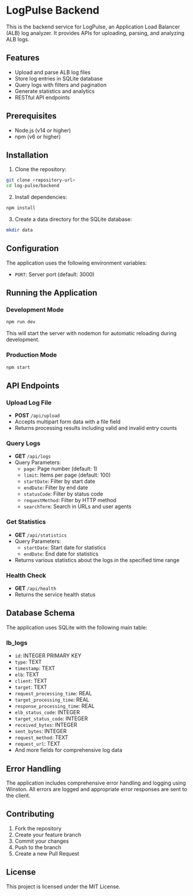 # LogPulse Backend

This is the backend service for LogPulse, an Application Load Balancer (ALB) log analyzer. It provides APIs for uploading, parsing, and analyzing ALB logs.

## Features

-   Upload and parse ALB log files
-   Store log entries in SQLite database
-   Query logs with filters and pagination
-   Generate statistics and analytics
-   RESTful API endpoints

## Prerequisites

-   Node.js (v14 or higher)
-   npm (v6 or higher)

## Installation

1. Clone the repository:

```bash
git clone <repository-url>
cd log-pulse/backend
```

2. Install dependencies:

```bash
npm install
```

3. Create a data directory for the SQLite database:

```bash
mkdir data
```

## Configuration

The application uses the following environment variables:

-   `PORT`: Server port (default: 3000)

## Running the Application

### Development Mode

```bash
npm run dev
```

This will start the server with nodemon for automatic reloading during development.

### Production Mode

```bash
npm start
```

## API Endpoints

### Upload Log File

-   **POST** `/api/upload`
-   Accepts multipart form data with a file field
-   Returns processing results including valid and invalid entry counts

### Query Logs

-   **GET** `/api/logs`
-   Query Parameters:
    -   `page`: Page number (default: 1)
    -   `limit`: Items per page (default: 100)
    -   `startDate`: Filter by start date
    -   `endDate`: Filter by end date
    -   `statusCode`: Filter by status code
    -   `requestMethod`: Filter by HTTP method
    -   `searchTerm`: Search in URLs and user agents

### Get Statistics

-   **GET** `/api/statistics`
-   Query Parameters:
    -   `startDate`: Start date for statistics
    -   `endDate`: End date for statistics
-   Returns various statistics about the logs in the specified time range

### Health Check

-   **GET** `/api/health`
-   Returns the service health status

## Database Schema

The application uses SQLite with the following main table:

### lb_logs

-   `id`: INTEGER PRIMARY KEY
-   `type`: TEXT
-   `timestamp`: TEXT
-   `elb`: TEXT
-   `client`: TEXT
-   `target`: TEXT
-   `request_processing_time`: REAL
-   `target_processing_time`: REAL
-   `response_processing_time`: REAL
-   `elb_status_code`: INTEGER
-   `target_status_code`: INTEGER
-   `received_bytes`: INTEGER
-   `sent_bytes`: INTEGER
-   `request_method`: TEXT
-   `request_url`: TEXT
-   And more fields for comprehensive log data

## Error Handling

The application includes comprehensive error handling and logging using Winston. All errors are logged and appropriate error responses are sent to the client.

## Contributing

1. Fork the repository
2. Create your feature branch
3. Commit your changes
4. Push to the branch
5. Create a new Pull Request

## License

This project is licensed under the MIT License.
